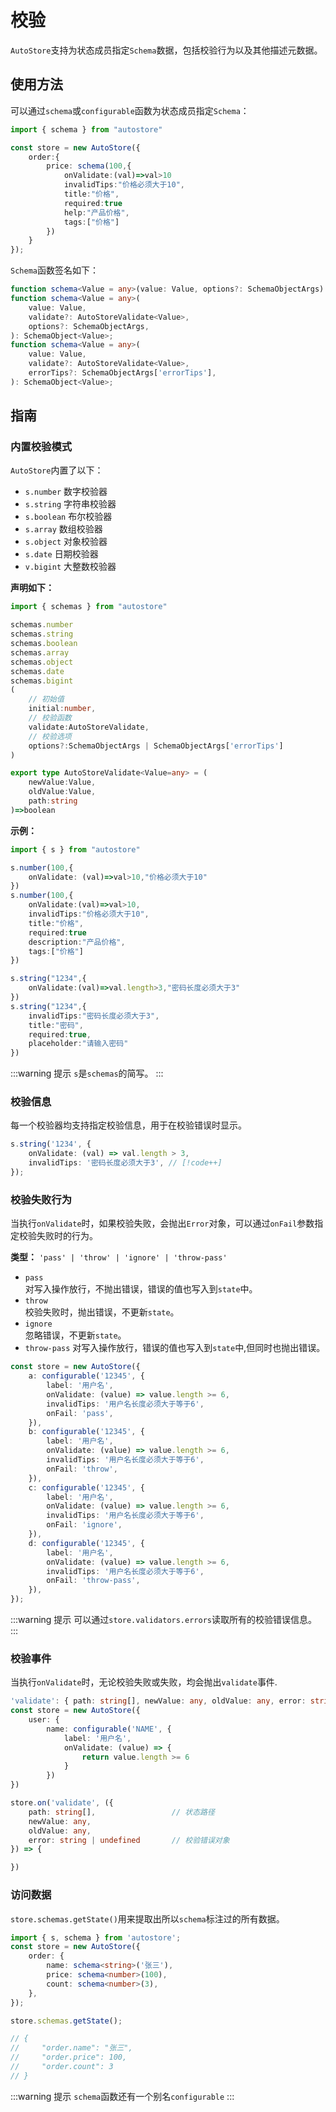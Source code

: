 # 校验

`AutoStore`支持为状态成员指定`Schema`数据，包括校验行为以及其他描述元数据。

## 使用方法

可以通过`schema`或`configurable`函数为状态成员指定`Schema`：

```ts {1,5}
import { schema } from "autostore"

const store = new AutoStore({
    order:{
        price: schema(100,{
            onValidate:(val)=>val>10
            invalidTips:"价格必须大于10",
            title:"价格",
            required:true
            help:"产品价格",
            tags:["价格"]
        })
    }
});
```

`Schema`函数签名如下：

```ts
function schema<Value = any>(value: Value, options?: SchemaObjectArgs): SchemaObject<Value>;
function schema<Value = any>(
    value: Value,
    validate?: AutoStoreValidate<Value>,
    options?: SchemaObjectArgs,
): SchemaObject<Value>;
function schema<Value = any>(
    value: Value,
    validate?: AutoStoreValidate<Value>,
    errorTips?: SchemaObjectArgs['errorTips'],
): SchemaObject<Value>;
```

## 指南

### 内置校验模式

`AutoStore`内置了以下：

-   `s.number` 数字校验器
-   `s.string` 字符串校验器
-   `s.boolean` 布尔校验器
-   `s.array` 数组校验器
-   `s.object` 对象校验器
-   `s.date` 日期校验器
-   `v.bigint` 大整数校验器

**声明如下：**

```ts {1,3-9}
import { schemas } from "autostore"

schemas.number
schemas.string
schemas.boolean
schemas.array
schemas.object
schemas.date
schemas.bigint
(
    // 初始值
    initial:number,
    // 校验函数
    validate:AutoStoreValidate,
    // 校验选项
    options?:SchemaObjectArgs | SchemaObjectArgs['errorTips']
)

export type AutoStoreValidate<Value=any> = (
    newValue:Value,
    oldValue:Value,
    path:string
)=>boolean
```

**示例：**

```ts
import { s } from "autostore"

s.number(100,{
    onValidate: (val)=>val>10,"价格必须大于10"
})
s.number(100,{
    onValidate:(val)=>val>10,
    invalidTips:"价格必须大于10",
    title:"价格",
    required:true
    description:"产品价格",
    tags:["价格"]
})

s.string("1234",{
    onValidate:(val)=>val.length>3,"密码长度必须大于3"
})
s.string("1234",{
    invalidTips:"密码长度必须大于3",
    title:"密码",
    required:true,
    placeholder:"请输入密码"
})
```

:::warning 提示
`s`是`schemas`的简写。
:::

### 校验信息

每一个校验器均支持指定校验信息，用于在校验错误时显示。

```ts
s.string('1234', {
    onValidate: (val) => val.length > 3,
    invalidTips: '密码长度必须大于3', // [!code++]
});
```

### 校验失败行为

当执行`onValidate`时，如果校验失败，会抛出`Error`对象，可以通过`onFail`参数指定校验失败时的行为。

**类型：** `'pass' | 'throw' | 'ignore' | 'throw-pass'`

-   `pass`  
    对写入操作放行，不抛出错误，错误的值也写入到`state`中。
-   `throw`  
    校验失败时，抛出错误，不更新`state`。
-   `ignore`  
    忽略错误，不更新`state`。
-   `throw-pass`
    对写入操作放行，错误的值也写入到`state`中,但同时也抛出错误。

```ts {6,12,18,24}
const store = new AutoStore({
    a: configurable('12345', {
        label: '用户名',
        onValidate: (value) => value.length >= 6,
        invalidTips: '用户名长度必须大于等于6',
        onFail: 'pass',
    }),
    b: configurable('12345', {
        label: '用户名',
        onValidate: (value) => value.length >= 6,
        invalidTips: '用户名长度必须大于等于6',
        onFail: 'throw',
    }),
    c: configurable('12345', {
        label: '用户名',
        onValidate: (value) => value.length >= 6,
        invalidTips: '用户名长度必须大于等于6',
        onFail: 'ignore',
    }),
    d: configurable('12345', {
        label: '用户名',
        onValidate: (value) => value.length >= 6,
        invalidTips: '用户名长度必须大于等于6',
        onFail: 'throw-pass',
    }),
});
```

:::warning 提示
可以通过`store.validators.errors`读取所有的校验错误信息。
:::

### 校验事件

当执行`onValidate`时，无论校验失败或失败，均会抛出`validate`事件.

```ts
'validate': { path: string[], newValue: any, oldValue: any, error: string | undefined }
const store = new AutoStore({
    user: {
        name: configurable('NAME', {
            label: '用户名',
            onValidate: (value) => {
                return value.length >= 6
            }
        })
})

store.on('validate', ({
    path: string[],                 // 状态路径
    newValue: any,
    oldValue: any,
    error: string | undefined       // 校验错误对象
}) => {

})

```

### 访问数据

`store.schemas.getState()`用来提取出所以`schema`标注过的所有数据。

```ts
import { s, schema } from 'autostore';
const store = new AutoStore({
    order: {
        name: schema<string>('张三'),
        price: schema<number>(100),
        count: schema<number>(3),
    },
});

store.schemas.getState();

// {
//     "order.name": "张三",
//     "order.price": 100,
//     "order.count": 3
// }
```

:::warning 提示
`schema`函数还有一个别名`configurable`
:::
